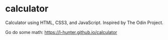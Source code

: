 # calculator
Calculator using HTML, CSS3, and JavaScript. Inspired by The Odin Project.<br> 

Go do some math: https://l-hunter.github.io/calculator
